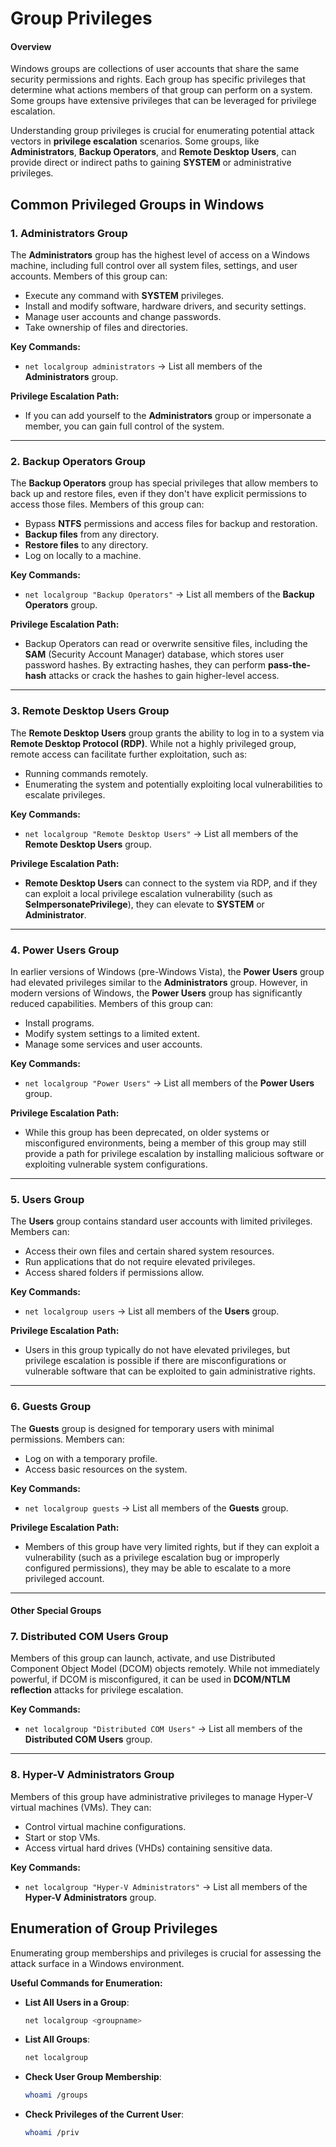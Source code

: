 # Group Privileges

#### **Overview**

Windows groups are collections of user accounts that share the same security permissions and rights. Each group has specific privileges that determine what actions members of that group can perform on a system. Some groups have extensive privileges that can be leveraged for privilege escalation.

Understanding group privileges is crucial for enumerating potential attack vectors in **privilege escalation** scenarios. Some groups, like **Administrators**, **Backup Operators**, and **Remote Desktop Users**, can provide direct or indirect paths to gaining **SYSTEM** or administrative privileges.

## **Common Privileged Groups in Windows**

### **1. Administrators Group**

The **Administrators** group has the highest level of access on a Windows machine, including full control over all system files, settings, and user accounts. Members of this group can:

* Execute any command with **SYSTEM** privileges.
* Install and modify software, hardware drivers, and security settings.
* Manage user accounts and change passwords.
* Take ownership of files and directories.

**Key Commands:**

* `net localgroup administrators` → List all members of the **Administrators** group.

**Privilege Escalation Path:**

* If you can add yourself to the **Administrators** group or impersonate a member, you can gain full control of the system.

***

### **2. Backup Operators Group**

The **Backup Operators** group has special privileges that allow members to back up and restore files, even if they don't have explicit permissions to access those files. Members of this group can:

* Bypass **NTFS** permissions and access files for backup and restoration.
* **Backup files** from any directory.
* **Restore files** to any directory.
* Log on locally to a machine.

**Key Commands:**

* `net localgroup "Backup Operators"` → List all members of the **Backup Operators** group.

**Privilege Escalation Path:**

* Backup Operators can read or overwrite sensitive files, including the **SAM** (Security Account Manager) database, which stores user password hashes. By extracting hashes, they can perform **pass-the-hash** attacks or crack the hashes to gain higher-level access.

***

### **3. Remote Desktop Users Group**

The **Remote Desktop Users** group grants the ability to log in to a system via **Remote Desktop Protocol (RDP)**. While not a highly privileged group, remote access can facilitate further exploitation, such as:

* Running commands remotely.
* Enumerating the system and potentially exploiting local vulnerabilities to escalate privileges.

**Key Commands:**

* `net localgroup "Remote Desktop Users"` → List all members of the **Remote Desktop Users** group.

**Privilege Escalation Path:**

* **Remote Desktop Users** can connect to the system via RDP, and if they can exploit a local privilege escalation vulnerability (such as **SeImpersonatePrivilege**), they can elevate to **SYSTEM** or **Administrator**.

***

### **4. Power Users Group**

In earlier versions of Windows (pre-Windows Vista), the **Power Users** group had elevated privileges similar to the **Administrators** group. However, in modern versions of Windows, the **Power Users** group has significantly reduced capabilities. Members of this group can:

* Install programs.
* Modify system settings to a limited extent.
* Manage some services and user accounts.

**Key Commands:**

* `net localgroup "Power Users"` → List all members of the **Power Users** group.

**Privilege Escalation Path:**

* While this group has been deprecated, on older systems or misconfigured environments, being a member of this group may still provide a path for privilege escalation by installing malicious software or exploiting vulnerable system configurations.

***

### **5. Users Group**

The **Users** group contains standard user accounts with limited privileges. Members can:

* Access their own files and certain shared system resources.
* Run applications that do not require elevated privileges.
* Access shared folders if permissions allow.

**Key Commands:**

* `net localgroup users` → List all members of the **Users** group.

**Privilege Escalation Path:**

* Users in this group typically do not have elevated privileges, but privilege escalation is possible if there are misconfigurations or vulnerable software that can be exploited to gain administrative rights.

***

### **6. Guests Group**

The **Guests** group is designed for temporary users with minimal permissions. Members can:

* Log on with a temporary profile.
* Access basic resources on the system.

**Key Commands:**

* `net localgroup guests` → List all members of the **Guests** group.

**Privilege Escalation Path:**

* Members of this group have very limited rights, but if they can exploit a vulnerability (such as a privilege escalation bug or improperly configured permissions), they may be able to escalate to a more privileged account.

***

#### **Other Special Groups**

### **7. Distributed COM Users Group**

Members of this group can launch, activate, and use Distributed Component Object Model (DCOM) objects remotely. While not immediately powerful, if DCOM is misconfigured, it can be used in **DCOM/NTLM reflection** attacks for privilege escalation.

**Key Commands:**

* `net localgroup "Distributed COM Users"` → List all members of the **Distributed COM Users** group.

***

### **8. Hyper-V Administrators Group**

Members of this group have administrative privileges to manage Hyper-V virtual machines (VMs). They can:

* Control virtual machine configurations.
* Start or stop VMs.
* Access virtual hard drives (VHDs) containing sensitive data.

**Key Commands:**

* `net localgroup "Hyper-V Administrators"` → List all members of the **Hyper-V Administrators** group.

## **Enumeration of Group Privileges**

Enumerating group memberships and privileges is crucial for assessing the attack surface in a Windows environment.

**Useful Commands for Enumeration:**

*   **List All Users in a Group**:

    ```bash
    net localgroup <groupname>
    ```
*   **List All Groups**:

    ```bash
    net localgroup
    ```
*   **Check User Group Membership**:

    ```bash
    whoami /groups
    ```
*   **Check Privileges of the Current User**:

    ```bash
    whoami /priv
    ```
